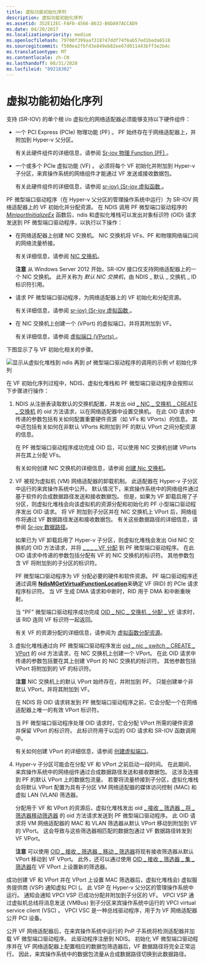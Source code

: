 ```yaml
---
title: 虚拟功能初始化序列
description: 虚拟功能初始化序列
ms.assetid: 352E12EC-FAF0-4566-8632-B6DA97ACCAD9
ms.date: 04/20/2017
ms.localizationpriority: medium
ms.openlocfilehash: 79700f399aaf318747ddf74f6ab57ed1beda6518
ms.sourcegitcommit: f500ea2fbfd3e849eb82ee67d011443bff3e2b4c
ms.translationtype: MT
ms.contentlocale: zh-CN
ms.lasthandoff: 08/31/2020
ms.locfileid: "89218302"
---
```

# <a name="virtual-function-initialization-sequence"></a>虚拟功能初始化序列


支持 (SR-IOV) 的单个根 i/o 虚拟化的网络适配器必须能够支持以下硬件组件：

-   一个 PCI Express (PCIe) 物理功能 (PF) 。 PF 始终存在于网络适配器上，并附加到 Hyper-v 父分区。

    有关此硬件组件的详细信息，请参阅 [Sr-iov 物理 Function (PF) ](sr-iov-physical-function--pf-.md)。

-   一个或多个 PCIe 虚拟功能 (VF) 。 必须将每个 VF 初始化并附加到 Hyper-v 子分区，来宾操作系统的网络组件才能通过 VF 发送或接收数据包。

    有关此硬件组件的详细信息，请参阅 [sr-iov)  (Sr-iov 虚拟函数 ](sr-iov-virtual-functions--vfs-.md)。

PF 微型端口驱动程序（在 Hyper-v 父分区的管理操作系统中运行）为 SR-IOV 网络适配器上的 VF 初始化并分配资源。 在 NDIS 调用 PF 微型端口驱动程序的 [*MiniportInitializeEx*](/windows-hardware/drivers/ddi/ndis/nc-ndis-miniport_initialize) 函数后，ndis 和虚拟化堆栈可以发出对象标识符 (OID) 请求发送到 PF 微型端口驱动程序，以执行以下操作：

-   在网络适配器上创建 NIC 交换机。 NIC 交换机将 VFs、PF 和物理网络端口间的网络流量桥接。

    有关详细信息，请参阅 [NIC 交换机](nic-switches.md)。

    **注意**  从 Windows Server 2012 开始，SR-IOV 接口仅支持网络适配器上的一个 NIC 交换机。 此开关称为 *默认 NIC 交换机*，由 NDIS \_ 默认 \_ 交换机 \_ ID 标识符引用。



-   请求 PF 微型端口驱动程序，为网络适配器上的 VF 初始化和分配资源。

    有关详细信息，请参阅 [sr-iov)  (Sr-iov 虚拟函数 ](sr-iov-virtual-functions--vfs-.md)。

-   在 NIC 交换机上创建一个 (VPort) 的虚拟端口，并将其附加到 VF。

    有关详细信息，请参阅 [虚拟端口 (VPorts) ](virtual-ports--vports-.md)。

下图显示了与 VF 初始化相关的步骤。

![显示从虚拟化堆栈到 ndis 再到 pf 微型端口驱动程序的调用的示例 vf 初始化序列](images/sriov-vf-initialization.png)

在 VF 初始化序列过程中，NDIS、虚拟化堆栈和 PF 微型端口驱动程序会按照以下步骤进行操作：

1.  NDIS 从注册表读取默认的交换机配置，并发出 oid [ \_ NIC \_ 交换机 \_ CREATE \_ 交换机](./oid-nic-switch-create-switch.md) 的 oid 方法请求，以在网络适配器中设置交换机。 在此 OID 请求中传递的参数包括有关如何配置重要硬件资源（如 VFs 和 VPorts）的信息。 其中还包括有关如何在非默认 VPorts 和附加到 PF 的默认 VPort 之间分配资源的信息。

    在 PF 微型端口驱动程序成功完成 OID 后，可以使用 NIC 交换机创建 VPorts 并在其上分配 VFs。

    有关如何创建 NIC 交换机的详细信息，请参阅 [创建 Nic 交换机](creating-a-nic-switch.md)。

2.  VF 被视为虚拟机 (VM) 网络适配器的卸载机制。 此适配器在 Hyper-v 子分区中运行的来宾操作系统中公开。 默认情况下，来宾操作系统中的网络组件通过基于软件的合成数据路径发送和接收数据包。 但是，如果为 VF 卸载启用了子分区，则虚拟化堆栈会向该虚拟机的资源分配和初始化的 PF 小型端口驱动程序发出 OID 请求。 将 VF 附加到子分区并在 NIC 交换机上 VPort 后，网络组件将通过 VF 数据路径发送和接收数据包。 有关这些数据路径的详细信息，请参阅 [Sr-iov 数据路径](sr-iov-data-paths.md)。

    如果已为 VF 卸载启用了 Hyper-v 子分区，则虚拟化堆栈会发出 Oid NIC 交换机的 OID 方法请求，并将 [ \_ \_ \_ \_ VF 分配](./oid-nic-switch-allocate-vf.md) 到 PF 微型端口驱动程序。 在此 OID 请求中传递的参数包括分配有 VF 的 NIC 交换机的标识符。 其他参数包含 VF 将附加到的子分区的标识符。

    PF 微型端口驱动程序为 VF 分配必要的硬件和软件资源。 PF 端口驱动程序还通过调用 [**NdisMGetVirtualFunctionLocation**](/windows-hardware/drivers/ddi/ndis/nf-ndis-ndismgetvirtualfunctionlocation)来确定 VF (RID) 的 PCIe 请求程序标识符。 当 VF 生成 DMA 请求和中断时，RID 用于 DMA 和中断重映射。

    当 "PF" 微型端口驱动程序成功完成 [OID \_ NIC \_ 交换机 \_ 分配 \_ VF](./oid-nic-switch-allocate-vf.md) 请求时，该 RID 连同 VF 标识符一起返回。

    有关 VF 的资源分配的详细信息，请参阅为 [虚拟函数分配资源](allocating-resources-for-a-virtual-function.md)。

3.  虚拟化堆栈通过向 PF 微型端口驱动程序发出 [oid \_ nic \_ switch \_ CREATE \_ VPort](./oid-nic-switch-create-vport.md) 的 oid 方法请求，在 NIC 交换机上创建一个 VPort。 在此 OID 请求中传递的参数包括要在其上创建 VPort 的 NIC 交换机的标识符。 其他参数包括 VPort 将附加到的 VF 的标识符。

    **注意**  NIC 交换机上的默认 VPort 始终存在，并附加到 PF。 只能创建单个非默认 VPort，并将其附加到 VF。

    在 NDIS 将 OID 请求转发到 PF 微型端口驱动程序之前，它会分配一个在网络适配器上唯一的有效 VPort 标识符。

    当 PF 微型端口驱动程序处理 OID 请求时，它会分配 VPort 所需的硬件资源并保留 VPort 的标识符。 此标识符用于以后的 OID 请求和 SR-IOV 函数调用中。

    有关如何创建 VPort 的详细信息，请参阅 [创建虚拟端口](creating-a-virtual-port.md)。

4.  Hyper-v 子分区可能会在分配 VF 和 VPort 之前启动一段时间。 在此期间，来宾操作系统中的网络组件通过合成数据路径发送和接收数据包。 这涉及连接到 PF 的默认 VPort 上的数据包流量。 若要将流量桥接到子分区，虚拟化堆栈会将默认 VPort 配置为具有子分区 VM 网络适配器的媒体访问控制 (MAC) 和虚拟 LAN (VLAN) 筛选器。

    分配用于 VF 和 VPort 的资源后，虚拟化堆栈发出 oid [ \_ 接收 \_ 筛选器 \_ 将 \_ 筛选器移动筛选器](./oid-receive-filter-move-filter.md) 的 oid 方法请求发送到 PF 微型端口驱动程序。 此 OID 请求将 VM 网络适配器的 MAC 和 VLAN 筛选器从默认 VPort 移动到附加到 VF 的 VPort。 这会导致与这些筛选器相匹配的数据包通过 VF 数据路径转发到 VF VPort。

    **注意**  可以使用 [OID \_ 接收 \_ 筛选器 \_ 移动 \_ 筛选器](./oid-receive-filter-move-filter.md)将现有接收筛选器从默认 VPort 移动到 VF VPort。 此外，还可以通过使用 [OID \_ 接收 \_ 筛选器 \_ 集 \_ 筛选器](./oid-receive-filter-set-filter.md)在 VF VPort 上设置新的筛选器。

成功创建 VF 和 VPort 并在 VPort 上设置 MAC 筛选器后，虚拟化堆栈会) 虚拟服务提供商 (VSP) 通知虚拟 PCI (。 此 VSP 在 Hyper-v 父分区的管理操作系统中运行。 通知会通知 VPCI VSP 已成功分配并附加到子分区的 VF。 VPCI VSP 通过虚拟机总线将消息发送 (VMBus) 到子分区来宾操作系统中运行的 VPCI virtual service client (VSC) 。 VPCI VSC 是一种总线驱动程序，用于为 VF 网络适配器公开 PCI 设备。

公开 VF 网络适配器后，在来宾操作系统中运行的 PnP 子系统将检测适配器并加载 VF 微型端口驱动程序。 此驱动程序注册到 NDIS。 初始化 VF 微型端口驱动程序并在 VF 网络适配器上配置相应的数据包筛选器后，VF 数据路径将完全正常运行。 因此，来宾操作系统中的数据包流量从合成数据路径切换到此数据路径。
